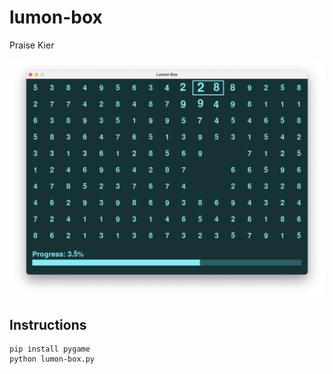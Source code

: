 # lumon-box
Praise Kier

![lumon-box gameplay](gameplay.png "Data refinement interface")

## Instructions
```
pip install pygame
python lumon-box.py
```

